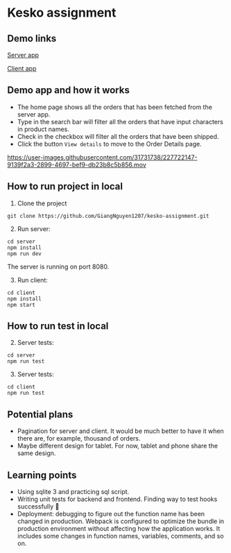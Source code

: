# Kesko assignment

## Demo links

[Server app](https://northwind-server.onrender.com)

[Client app](https://northwind-client-app.netlify.app/)

## Demo app and how it works

- The home page shows all the orders that has been fetched from the server app. 
- Type in the search bar will filter all the orders that have input characters in product names. 
- Check in the checkbox will filter all the orders that have been shipped.
- Click the button `View details` to move to the Order Details page.

https://user-images.githubusercontent.com/31731738/227722147-9139f2a3-2899-4697-bef9-db23b8c5b856.mov


## How to run project in local

1. Clone the project

```
git clone https://github.com/GiangNguyen1207/kesko-assignment.git
```

2. Run server:

```
cd server
npm install
npm run dev
```

The server is running on port 8080.

3. Run client: 

```
cd client
npm install
npm start
```

## How to run test in local

2. Server tests:

```
cd server
npm run test
```

3. Server tests:

```
cd client
npm run test
```

## Potential plans

- Pagination for server and client. It would be much better to have it when there are, for example, thousand of orders. 
- Maybe different design for tablet. For now, tablet and phone share the same design. 

## Learning points

- Using sqlite 3 and practicing sql script.
- Writing unit tests for backend and frontend. Finding way to test hooks successfully 🥳
- Deployment: debugging to figure out the function name has been changed in production. Webpack is configured to optimize the bundle in production environment without affecting how the application works. It includes some changes in function names, variables, comments, and so on.
